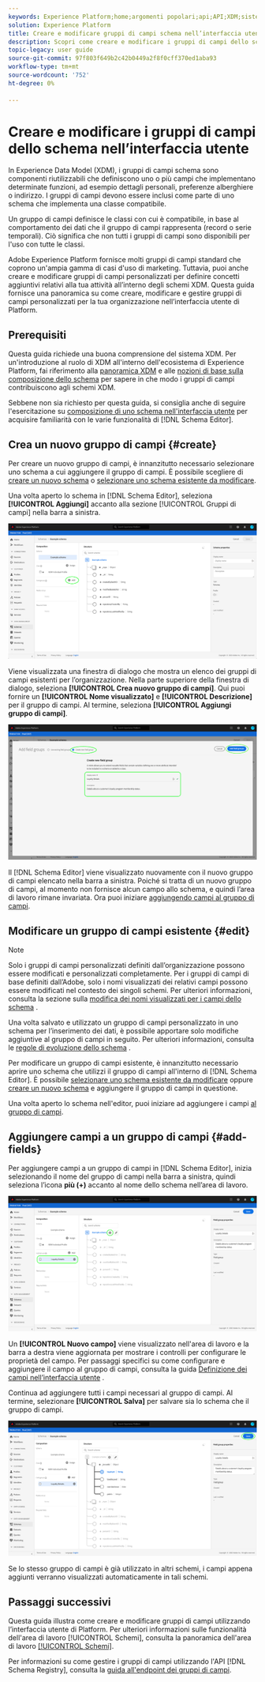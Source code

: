 ```yaml
---
keywords: Experience Platform;home;argomenti popolari;api;API;XDM;sistema XDM;modello dati esperienza;modello dati;ui;area di lavoro;gruppo di campi;gruppi di campi;
solution: Experience Platform
title: Creare e modificare gruppi di campi schema nell’interfaccia utente
description: Scopri come creare e modificare i gruppi di campi dello schema nell’interfaccia utente di Experience Platform.
topic-legacy: user guide
source-git-commit: 97f803f649b2c42b0449a2f8f0cff370ed1aba93
workflow-type: tm+mt
source-wordcount: '752'
ht-degree: 0%

---
```



# Creare e modificare i gruppi di campi dello schema nell’interfaccia utente

In Experience Data Model (XDM), i gruppi di campi schema sono componenti riutilizzabili che definiscono uno o più campi che implementano determinate funzioni, ad esempio dettagli personali, preferenze alberghiere o indirizzo. I gruppi di campi devono essere inclusi come parte di uno schema che implementa una classe compatibile.

Un gruppo di campi definisce le classi con cui è compatibile, in base al comportamento dei dati che il gruppo di campi rappresenta (record o serie temporali). Ciò significa che non tutti i gruppi di campi sono disponibili per l&#39;uso con tutte le classi.

Adobe Experience Platform fornisce molti gruppi di campi standard che coprono un&#39;ampia gamma di casi d&#39;uso di marketing. Tuttavia, puoi anche creare e modificare gruppi di campi personalizzati per definire concetti aggiuntivi relativi alla tua attività all’interno degli schemi XDM. Questa guida fornisce una panoramica su come creare, modificare e gestire gruppi di campi personalizzati per la tua organizzazione nell’interfaccia utente di Platform.

## Prerequisiti

Questa guida richiede una buona comprensione del sistema XDM. Per un&#39;introduzione al ruolo di XDM all&#39;interno dell&#39;ecosistema di Experience Platform, fai riferimento alla [panoramica XDM](../../home.md) e alle [nozioni di base sulla composizione dello schema](../../schema/composition.md) per sapere in che modo i gruppi di campi contribuiscono agli schemi XDM.

Sebbene non sia richiesto per questa guida, si consiglia anche di seguire l&#39;esercitazione su [composizione di uno schema nell&#39;interfaccia utente](../../tutorials/create-schema-ui.md) per acquisire familiarità con le varie funzionalità di [!DNL Schema Editor].

## Crea un nuovo gruppo di campi {#create}

Per creare un nuovo gruppo di campi, è innanzitutto necessario selezionare uno schema a cui aggiungere il gruppo di campi. È possibile scegliere di [creare un nuovo schema](./schemas.md#create) o [selezionare uno schema esistente da modificare](./schemas.md#edit).

Una volta aperto lo schema in [!DNL Schema Editor], seleziona **[!UICONTROL Aggiungi]** accanto alla sezione [!UICONTROL Gruppi di campi] nella barra a sinistra.

![](../../images/ui/resources/field-groups/add-field-group.png)

Viene visualizzata una finestra di dialogo che mostra un elenco dei gruppi di campi esistenti per l’organizzazione. Nella parte superiore della finestra di dialogo, seleziona **[!UICONTROL Crea nuovo gruppo di campi]**. Qui puoi fornire un **[!UICONTROL Nome visualizzato]** e **[!UICONTROL Descrizione]** per il gruppo di campi. Al termine, seleziona **[!UICONTROL Aggiungi gruppo di campi]**.

![](../../images/ui/resources/field-groups/create-field-group.png)

Il [!DNL Schema Editor] viene visualizzato nuovamente con il nuovo gruppo di campi elencato nella barra a sinistra. Poiché si tratta di un nuovo gruppo di campi, al momento non fornisce alcun campo allo schema, e quindi l’area di lavoro rimane invariata. Ora puoi iniziare [aggiungendo campi al gruppo di campi](#add-fields).

## Modificare un gruppo di campi esistente {#edit}

>[!NOTE]
>
>Solo i gruppi di campi personalizzati definiti dall’organizzazione possono essere modificati e personalizzati completamente. Per i gruppi di campi di base definiti dall’Adobe, solo i nomi visualizzati dei relativi campi possono essere modificati nel contesto dei singoli schemi. Per ulteriori informazioni, consulta la sezione sulla [modifica dei nomi visualizzati per i campi dello schema](./schemas.md#display-names) .
>
>Una volta salvato e utilizzato un gruppo di campi personalizzato in uno schema per l’inserimento dei dati, è possibile apportare solo modifiche aggiuntive al gruppo di campi in seguito. Per ulteriori informazioni, consulta le [regole di evoluzione dello schema](../../schema/composition.md#evolution) .

Per modificare un gruppo di campi esistente, è innanzitutto necessario aprire uno schema che utilizzi il gruppo di campi all&#39;interno di [!DNL Schema Editor]. È possibile [selezionare uno schema esistente da modificare](./schemas.md#edit) oppure [creare un nuovo schema](./schemas.md#create) e aggiungere il gruppo di campi in questione.

Una volta aperto lo schema nell&#39;editor, puoi iniziare ad aggiungere i campi [al gruppo di campi](#add-fields).

## Aggiungere campi a un gruppo di campi {#add-fields}

Per aggiungere campi a un gruppo di campi in [!DNL Schema Editor], inizia selezionando il nome del gruppo di campi nella barra a sinistra, quindi seleziona l’icona **più (+)** accanto al nome dello schema nell’area di lavoro.

![](../../images/ui/resources/field-groups/add-field.png)

Un **[!UICONTROL Nuovo campo]** viene visualizzato nell&#39;area di lavoro e la barra a destra viene aggiornata per mostrare i controlli per configurare le proprietà del campo. Per passaggi specifici su come configurare e aggiungere il campo al gruppo di campi, consulta la guida [Definizione dei campi nell’interfaccia utente](../fields/overview.md#define) .

Continua ad aggiungere tutti i campi necessari al gruppo di campi. Al termine, selezionare **[!UICONTROL Salva]** per salvare sia lo schema che il gruppo di campi.

![](../../images/ui/resources/field-groups/complete-field-group.png)

Se lo stesso gruppo di campi è già utilizzato in altri schemi, i campi appena aggiunti verranno visualizzati automaticamente in tali schemi.

## Passaggi successivi

Questa guida illustra come creare e modificare gruppi di campi utilizzando l’interfaccia utente di Platform. Per ulteriori informazioni sulle funzionalità dell&#39;area di lavoro [!UICONTROL Schemi], consulta la panoramica dell&#39;area di lavoro [[!UICONTROL Schemi]](../overview.md).

Per informazioni su come gestire i gruppi di campi utilizzando l&#39;API [!DNL Schema Registry], consulta la [guida all&#39;endpoint dei gruppi di campi](../../api/field-groups.md).